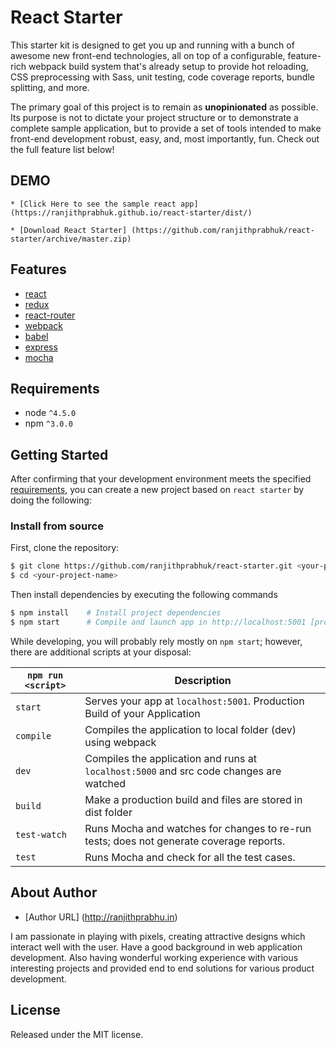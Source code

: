# React Starter

This starter kit is designed to get you up and running with a bunch of awesome new front-end technologies, all on top of a configurable, feature-rich webpack build system that's already setup to provide hot reloading, CSS preprocessing with Sass, unit testing, code coverage reports, bundle splitting, and more.

The primary goal of this project is to remain as **unopinionated** as possible. Its purpose is not to dictate your project structure or to demonstrate a complete sample application, but to provide a set of tools intended to make front-end development robust, easy, and, most importantly, fun. Check out the full feature list below!

## DEMO

    * [Click Here to see the sample react app] (https://ranjithprabhuk.github.io/react-starter/dist/)

    * [Download React Starter] (https://github.com/ranjithprabhuk/react-starter/archive/master.zip)

## Features
* [react](https://github.com/facebook/react)
* [redux](https://github.com/rackt/redux)
* [react-router](https://github.com/rackt/react-router)
* [webpack](https://github.com/webpack/webpack)
* [babel](https://github.com/babel/babel)
* [express](https://github.com/expressjs/express)
* [mocha](https://github.com/mochajs/mocha)

## Requirements
* node `^4.5.0`
* npm `^3.0.0`

## Getting Started

After confirming that your development environment meets the specified [requirements](#requirements), you can create a new project based on `react starter` by doing the following:

### Install from source

First, clone the repository:

```bash
$ git clone https://github.com/ranjithprabhuk/react-starter.git <your-project-name>
$ cd <your-project-name>
```

Then install dependencies by executing the following commands

```bash
$ npm install    # Install project dependencies
$ npm start      # Compile and launch app in http://localhost:5001 [production environment]
```

While developing, you will probably rely mostly on `npm start`; however, there are additional scripts at your disposal:

|`npm run <script>`|Description|
|------------------|-----------|
|`start`|Serves your app at `localhost:5001`. Production Build of your Application|
|`compile`|Compiles the application to local folder (dev) using webpack|
|`dev`|Compiles the application and runs at `localhost:5000` and src code changes are watched |
|`build`|Make a production build and files are stored in dist folder|
|`test-watch`|Runs Mocha and watches for changes to re-run tests; does not generate coverage reports.|
|`test`|Runs Mocha and check for all the test cases.|

## About Author
* [Author URL] (http://ranjithprabhu.in)

I am passionate in playing with pixels, creating attractive designs
which interact well with the user. Have a good background in web
application development. Also having wonderful working experience
with various interesting projects and provided end to end solutions for
various product development.


## License
Released under the MIT license.


